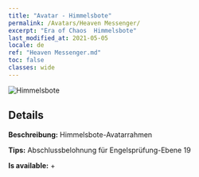 ```yaml
---
title: "Avatar - Himmelsbote"
permalink: /Avatars/Heaven Messenger/
excerpt: "Era of Chaos  Himmelsbote"
last_modified_at: 2021-05-05
locale: de
ref: "Heaven Messenger.md"
toc: false
classes: wide
---
```

 ![Himmelsbote](/images/a/avatarFrame_43.png)

## Details

 **Beschreibung:** Himmelsbote-Avatarrahmen 

 **Tips:** Abschlussbelohnung für Engelsprüfung-Ebene 19 

 **Is available:**  + 

